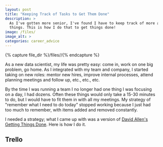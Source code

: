 ```yaml
---
layout: post
title: "Keeping Track of Tasks to Get Them Done"
description: >
  As I've gotten more senior, I've found I have to keep track of more and more
  things. This is how I do that to get things done!
image: /files/
image_alt: >
categories: career_advice
---
```


{% capture file_dir %}/files//{% endcapture %}

As a new data scientist, my life was pretty easy: come in, work on one big
problem, go home. As I integrated with my team and company, I started taking
on new roles: mentor new hires, improve internal processes, attend planning
meetings and follow up, etc., etc., etc.

By the time I was running a team I no longer had one thing I was focusing on a
day, I had dozens. Often these things would only take a 15-30 minutes to do,
but I would have to fit them in with all my meetings. My strategy of "remember
what I need to do today" stopped working because I just had too much to
remember, with items added and removed constantly.

I needed a strategy; what I came up with was a version of [David
Allen's][allen] [Getting Things Done][gtd]. Here is how I do it.

[allen]: https://en.wikipedia.org/wiki/David_Allen_(author)
[gtd]: https://en.wikipedia.org/wiki/Getting_Things_Done

## Trello
